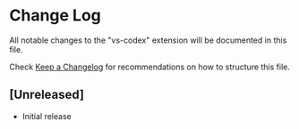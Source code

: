 # Change Log

All notable changes to the "vs-codex" extension will be documented in this file.

Check [Keep a Changelog](http://keepachangelog.com/) for recommendations on how to structure this file.

## [Unreleased]

- Initial release